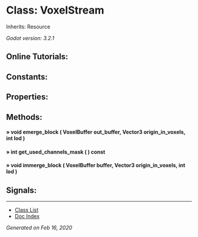# Class: VoxelStream

Inherits: Resource

_Godot version: 3.2.1_


## Online Tutorials: 



## Constants:


## Properties:


## Methods:

#### » void emerge_block ( VoxelBuffer out_buffer, Vector3 origin_in_voxels, int lod ) 


#### » int get_used_channels_mask (  )  const


#### » void immerge_block ( VoxelBuffer buffer, Vector3 origin_in_voxels, int lod ) 



## Signals:


---
* [Class List](Class_List.md)
* [Doc Index](../01_get-started.md)

_Generated on Feb 16, 2020_

